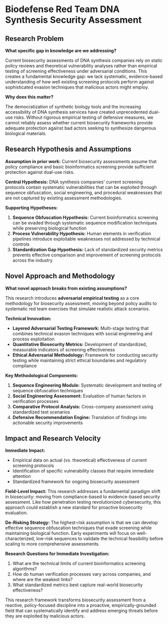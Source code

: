 

# Biodefense Red Team DNA Synthesis Security Assessment

## Research Problem

**What specific gap in knowledge are we addressing?**

Current biosecurity assessments of DNA synthesis companies rely on static policy reviews and theoretical vulnerability analyses rather than empirical testing of screening effectiveness under adversarial conditions. This creates a fundamental knowledge gap: we lack systematic, evidence-based understanding of how well existing screening protocols perform against sophisticated evasion techniques that malicious actors might employ.

**Why does this matter?**

The democratization of synthetic biology tools and the increasing accessibility of DNA synthesis services have created unprecedented dual-use risks. Without rigorous empirical testing of defensive measures, we cannot reliably assess whether current biosecurity frameworks provide adequate protection against bad actors seeking to synthesize dangerous biological materials.

## Research Hypothesis and Assumptions

**Assumption in prior work:** Current biosecurity assessments assume that policy compliance and basic bioinformatics screening provide sufficient protection against dual-use risks.

**Central Hypothesis:** DNA synthesis companies' current screening protocols contain systematic vulnerabilities that can be exploited through sequence obfuscation, social engineering, and procedural weaknesses that are not captured by existing assessment methodologies.

**Supporting Hypotheses:**
1. **Sequence Obfuscation Hypothesis:** Current bioinformatics screening can be evaded through systematic sequence modification techniques while preserving biological function
2. **Process Vulnerability Hypothesis:** Human elements in verification pipelines introduce exploitable weaknesses not addressed by technical controls
3. **Standardization Gap Hypothesis:** Lack of standardized security metrics prevents effective comparison and improvement of screening protocols across the industry

## Novel Approach and Methodology

**What novel approach breaks from existing assumptions?**

This research introduces **adversarial empirical testing** as a core methodology for biosecurity assessment, moving beyond policy audits to systematic red team exercises that simulate realistic attack scenarios.

**Technical Innovation:**
- **Layered Adversarial Testing Framework:** Multi-stage testing that combines technical evasion techniques with social engineering and process exploitation
- **Quantitative Biosecurity Metrics:** Development of standardized, measurable indicators of screening effectiveness
- **Ethical Adversarial Methodology:** Framework for conducting security testing while maintaining strict ethical boundaries and regulatory compliance

**Key Methodological Components:**
1. **Sequence Engineering Module:** Systematic development and testing of sequence obfuscation techniques
2. **Social Engineering Assessment:** Evaluation of human factors in verification processes
3. **Comparative Protocol Analysis:** Cross-company assessment using standardized test scenarios
4. **Defensive Recommendation Engine:** Translation of findings into actionable security improvements

## Impact and Research Velocity

**Immediate Impact:**
- Empirical data on actual (vs. theoretical) effectiveness of current screening protocols
- Identification of specific vulnerability classes that require immediate attention
- Standardized framework for ongoing biosecurity assessment

**Field-Level Impact:**
This research addresses a fundamental paradigm shift in biosecurity: moving from compliance-based to evidence-based security assessment. Like how penetration testing revolutionized cybersecurity, this approach could establish a new standard for proactive biosecurity evaluation.

**De-Risking Strategy:**
The highest-risk assumption is that we can develop effective sequence obfuscation techniques that evade screening while maintaining biological function. Early experiments will focus on well-characterized, low-risk sequences to validate the technical feasibility before scaling to more comprehensive assessments.

**Research Questions for Immediate Investigation:**
1. What are the technical limits of current bioinformatics screening algorithms?
2. How do human verification processes vary across companies, and where are the weakest links?
3. What standardized metrics best capture real-world biosecurity effectiveness?

This research framework transforms biosecurity assessment from a reactive, policy-focused discipline into a proactive, empirically-grounded field that can systematically identify and address emerging threats before they are exploited by malicious actors.

